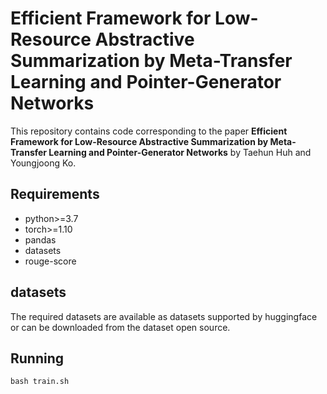 # **Efficient Framework for Low-Resource Abstractive Summarization by Meta-Transfer Learning and Pointer-Generator Networks**

This repository contains code corresponding to the paper **Efficient Framework for Low-Resource Abstractive Summarization by Meta-Transfer Learning and Pointer-Generator Networks** by Taehun Huh and Youngjoong Ko.

## **Requirements**
* python>=3.7
* torch>=1.10
* pandas
* datasets
* rouge-score

## **datasets**
The required datasets are available as datasets supported by huggingface or can be downloaded from the dataset open source.

## **Running**
```
bash train.sh
```

